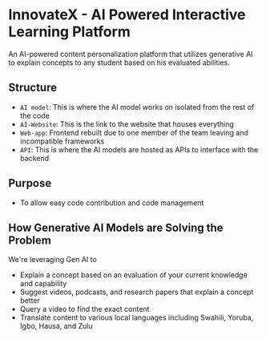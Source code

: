 # InnovateX - AI Powered Interactive Learning Platform 
An AI-powered content personalization platform that utilizes generative AI to explain concepts to any student based on his evaluated abilities.

## Structure
- `AI model`: This is where the AI model works on isolated from the rest of the code
- `AI-Website`: This is the link to the website that houses everything
- `Web-app`: Frontend rebuilt due to one member of the team leaving and incompatible frameworks
- `API`: This is where the AI models are hosted as APIs to interface with the backend

## Purpose
- To allow easy code contribution and code management

## How Generative AI Models are Solving the Problem

We're leveraging Gen AI to

- Explain a concept based on an evaluation of your current knowledge and capability
- Suggest videos, podcasts, and research papers that explain a concept better
- Query a video to find the exact content
- Translate content to various local languages including Swahili, Yoruba, Igbo, Hausa, and Zulu
